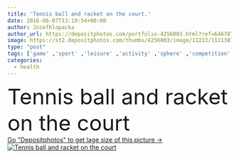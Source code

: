 ```yaml
---
title: 'Tennis ball and racket on the court.'
date: 2016-06-07T13:19:54+00:00
author: JozefKlopacka
author_url: https://depositphotos.com/portfolio-4256003.html?ref=64678756
image: https://st2.depositphotos.com/thumbs/4256003/image/11213/112138706/api_thumb_450.jpg?forcejpeg=true
type: "post"
tags: ['game' ,'sport' ,'leisure' ,'activity' ,'sphere' ,'competition' ,'play' ,'red' ,'background' ,'ball' ,'horizontal' ,'macro' ,'set' ,'equipment' ,'new' ,'summer' ,'spring' ,'outdoor' ,'abstract' ,'up' ,'hobby' ,'close' ,'health' ,'line' ,'accessory' ,'active' ,'professional' ,'lifestyle' ,'fitness' ,'exercise' ,'strength' ,'collection' ,'individual' ,'recreation' ,'athletics' ,'league' ,'tournament' ,'passion' ,'match' ,'tennis' ,'court' ,'serve' ,'racquet' ,'close up' ,'tennis court' ,'tennis ball' ,'racket sport' ,'tennis background' ]
categories: 
  - health
---
```

<div aling="center">
            <font size="60"> Tennis ball and racket on the court</font>   
</div>
<div>
    <a href='https://st2.depositphotos.com/thumbs/4256003/image/11213/112138706/api_thumb_450.jpg?forcejpeg=true?ref=64678756' target=_blank > Go "Depositphotos" to get lage size of this picture ->
        <img href='https://st2.depositphotos.com/thumbs/4256003/image/11213/112138706/api_thumb_450.jpg?forcejpeg=true?ref=64678756' src='https://st2.depositphotos.com/4256003/11213/i/950/depositphotos_112138706-stock-photo-tennis-ball-and-racket-on.jpg?forcejpeg=true' alt='Tennis ball and racket on the court' >
    </a>
</div>
